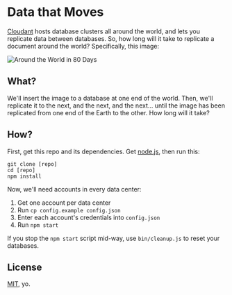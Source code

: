 # Data that Moves

[Cloudant](https://cloudant.com/) hosts database clusters all around the world, and lets you replicate data between databases. So, how long will it take to replicate a document around the world? Specifically, this image:

![Around the World in 80 Days](http://eggchair.maxthayer.org/img/around_the_world_in_eighty_days_ver2_xlg.jpg)

## What?

We'll insert the image to a database at one end of the world.
Then, we'll replicate it to the next, and the next, and the next...
until the image has been replicated from one end of the Earth to the other. 
How long will it take?

## How?

First, get this repo and its dependencies. Get [node.js](http://nodejs.org/), then run this:

    git clone [repo]
    cd [repo]
    npm install

Now, we'll need accounts in every data center:

1. Get one account per data center
2. Run `cp config.example config.json`
3. Enter each account's credentials into `config.json`
4. Run `npm start`

If you stop the `npm start` script mid-way, use `bin/cleanup.js` to reset your databases.

## License

[MIT](http://opensource.org/licenses/MIT), yo.